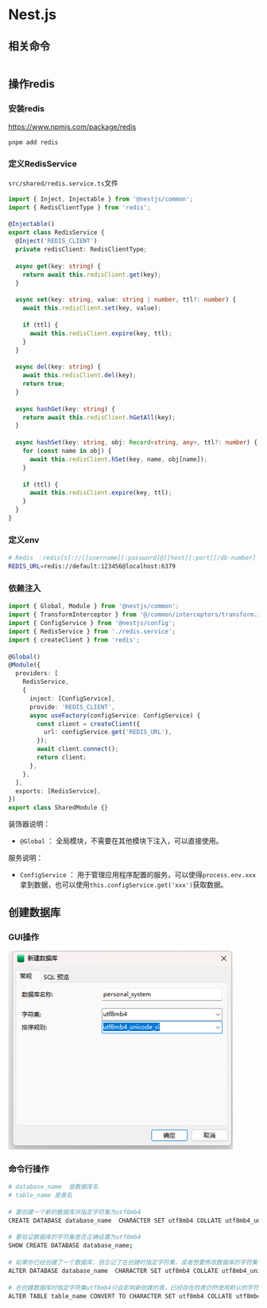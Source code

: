 # Nest.js

## 相关命令

```bash


```

## 操作redis

### 安装redis

<https://www.npmjs.com/package/redis>

```bash
pnpm add redis
```

### 定义RedisService

`src/shared/redis.service.ts`文件

```ts
import { Inject, Injectable } from '@nestjs/common';
import { RedisClientType } from 'redis';

@Injectable()
export class RedisService {
  @Inject('REDIS_CLIENT')
  private redisClient: RedisClientType;

  async get(key: string) {
    return await this.redisClient.get(key);
  }

  async set(key: string, value: string | number, ttl?: number) {
    await this.redisClient.set(key, value);

    if (ttl) {
      await this.redisClient.expire(key, ttl);
    }
  }

  async del(key: string) {
    await this.redisClient.del(key);
    return true;
  }

  async hashGet(key: string) {
    return await this.redisClient.hGetAll(key);
  }

  async hashSet(key: string, obj: Record<string, any>, ttl?: number) {
    for (const name in obj) {
      await this.redisClient.hSet(key, name, obj[name]);
    }

    if (ttl) {
      await this.redisClient.expire(key, ttl);
    }
  }
}

```

### 定义env

```bash
# Redis ：redis[s]://[[username][:password]@][host][:port][/db-number]
REDIS_URL=redis://default:123456@localhost:6379
```

### 依赖注入

```ts
import { Global, Module } from '@nestjs/common';
import { TransformInterceptor } from '@/common/interceptors/transform.interceptor';
import { ConfigService } from '@nestjs/config';
import { RedisService } from './redis.service';
import { createClient } from 'redis';

@Global()
@Module({
  providers: [
    RedisService,
    {
      inject: [ConfigService],
      provide: 'REDIS_CLIENT',
      async useFactory(configService: ConfigService) {
        const client = createClient({
          url: configService.get('REDIS_URL'),
        });
        await client.connect();
        return client;
      },
    },
  ],
  exports: [RedisService],
})
export class SharedModule {}
```

装饰器说明：

- `@Global` ： 全局模块，不需要在其他模块下注入，可以直接使用。

服务说明：

- `ConfigService` ： 用于管理应用程序配置的服务，可以使得`process.env.xxx`拿到数据，也可以使用`this.configService.get('xxx')`获取数据。

## 创建数据库

### GUI操作

![alt text](image.png)

### 命令行操作

```bash
# database_name  是数据库名
# table_name 是表名

# 要创建一个新的数据库并指定字符集为utf8mb4
CREATE DATABASE database_name  CHARACTER SET utf8mb4 COLLATE utf8mb4_unicode_ci;

# 要验证数据库的字符集是否正确设置为utf8mb4
SHOW CREATE DATABASE database_name;

# 如果你已经创建了一个数据库，但忘记了在创建时指定字符集，或者想要修改数据库的字符集
ALTER DATABASE database_name  CHARACTER SET utf8mb4 COLLATE utf8mb4_unicode_ci;

# 在创建数据库时指定字符集utf8mb4只会影响新创建的表，已经存在的表仍然使用默认的字符集。如果你想要将已经存在的表的字符集也改为utf8mb4
ALTER TABLE table_name CONVERT TO CHARACTER SET utf8mb4 COLLATE utf8mb4_unicode_ci;
```